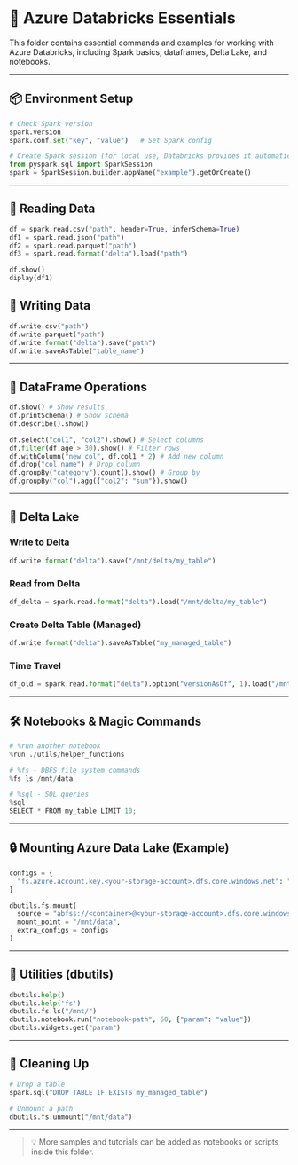 # 🧠 Azure Databricks Essentials

This folder contains essential commands and examples for working with Azure Databricks, including Spark basics, dataframes, Delta Lake, and notebooks.

---

## 📦 Environment Setup

```python
# Check Spark version
spark.version
spark.conf.set("key", "value")   # Set Spark config

# Create Spark session (for local use, Databricks provides it automatically)
from pyspark.sql import SparkSession
spark = SparkSession.builder.appName("example").getOrCreate()
```

---

## 🧾 Reading Data

```python
df = spark.read.csv("path", header=True, inferSchema=True)
df1 = spark.read.json("path")
df2 = spark.read.parquet("path")
df3 = spark.read.format("delta").load("path")

df.show()
diplay(df1)
```

## 💾 Writing Data

```python
df.write.csv("path")
df.write.parquet("path")
df.write.format("delta").save("path")
df.write.saveAsTable("table_name")
```

---

## 🧱 DataFrame Operations

```python
df.show() # Show results
df.printSchema() # Show schema
df.describe().show()

df.select("col1", "col2").show() # Select columns
df.filter(df.age > 30).show() # Filter rows
df.withColumn("new_col", df.col1 * 2) # Add new column
df.drop("col_name") # Drop column
df.groupBy("category").count().show() # Group by
df.groupBy("col").agg({"col2": "sum"}).show()
```

---

## 🧊 Delta Lake

### Write to Delta

```python
df.write.format("delta").save("/mnt/delta/my_table")
```

### Read from Delta

```python
df_delta = spark.read.format("delta").load("/mnt/delta/my_table")
```

### Create Delta Table (Managed)

```python
df.write.format("delta").saveAsTable("my_managed_table")
```

### Time Travel

```python
df_old = spark.read.format("delta").option("versionAsOf", 1).load("/mnt/delta/my_table")
```

---

## 🛠️ Notebooks & Magic Commands

```python
# %run another notebook
%run ./utils/helper_functions

# %fs - DBFS file system commands
%fs ls /mnt/data

# %sql - SQL queries
%sql
SELECT * FROM my_table LIMIT 10;
```

---

## 🔒 Mounting Azure Data Lake (Example)

```python
configs = {
  "fs.azure.account.key.<your-storage-account>.dfs.core.windows.net": "<your-access-key>"
}

dbutils.fs.mount(
  source = "abfss://<container>@<your-storage-account>.dfs.core.windows.net/",
  mount_point = "/mnt/data",
  extra_configs = configs
)
```

---

## 🧭 Utilities (dbutils)

```python
dbutils.help()
dbutils.help('fs')
dbutils.fs.ls("/mnt/")
dbutils.notebook.run("notebook-path", 60, {"param": "value"})
dbutils.widgets.get("param")

```

---

## 🧹 Cleaning Up

```python
# Drop a table
spark.sql("DROP TABLE IF EXISTS my_managed_table")

# Unmount a path
dbutils.fs.unmount("/mnt/data")
```

---

> 💡 More samples and tutorials can be added as notebooks or scripts inside this folder.
